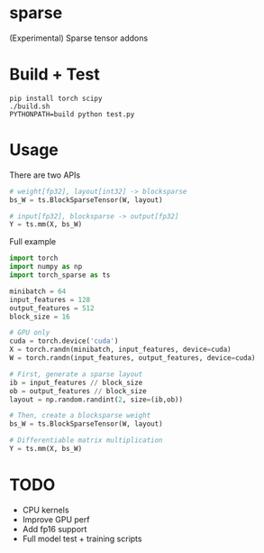 # sparse
(Experimental) Sparse tensor addons

# Build + Test

```
pip install torch scipy
./build.sh
PYTHONPATH=build python test.py
```

# Usage

There are two APIs

```python
# weight[fp32], layout[int32] -> blocksparse
bs_W = ts.BlockSparseTensor(W, layout)

# input[fp32], blocksparse -> output[fp32]
Y = ts.mm(X, bs_W)
```

Full example

```python
import torch
import numpy as np
import torch_sparse as ts

minibatch = 64
input_features = 128
output_features = 512
block_size = 16

# GPU only
cuda = torch.device('cuda')
X = torch.randn(minibatch, input_features, device=cuda)
W = torch.randn(input_features, output_features, device=cuda)

# First, generate a sparse layout
ib = input_features // block_size
ob = output_features // block_size
layout = np.random.randint(2, size=(ib,ob))

# Then, create a blocksparse weight
bs_W = ts.BlockSparseTensor(W, layout)

# Differentiable matrix multiplication
Y = ts.mm(X, bs_W)
```

# TODO

- CPU kernels
- Improve GPU perf
- Add fp16 support
- Full model test + training scripts
